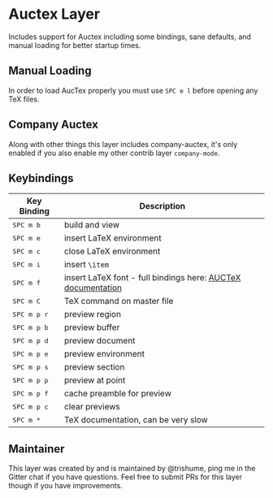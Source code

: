 # Auctex Layer

Includes support for Auctex including some bindings, sane defaults, and manual loading for better startup times.

## Manual Loading

In order to load AucTex properly you must use `SPC e l` before opening any TeX files.

## Company Auctex

Along with other things this layer includes company-auctex, it's only enabled if you also enable my other contrib layer `company-mode`.

## Keybindings

Key Binding         |                 Description
--------------------|------------------------------------------------------------------
<kbd>SPC m b  </kbd>| build and view 
<kbd>SPC m e  </kbd>| insert LaTeX environment
<kbd>SPC m c  </kbd>| close LaTeX environment
<kbd>SPC m i  </kbd>| insert `\item`
<kbd>SPC m f  </kbd>| insert LaTeX font - full bindings here: [AUCTeX documentation](https://www.gnu.org/software/auctex/manual/auctex/Font-Specifiers.html)
<kbd>SPC m C  </kbd>| TeX command on master file
<kbd>SPC m p r <kbd>| preview region
<kbd>SPC m p b</kbd>| preview buffer
<kbd>SPC m p d</kbd>| preview document
<kbd>SPC m p e</kbd>| preview environment
<kbd>SPC m p s</kbd>| preview section
<kbd>SPC m p p</kbd>| preview at point
<kbd>SPC m p f</kbd>| cache preamble for preview
<kbd>SPC m p c</kbd>| clear previews 
<kbd>SPC m *</kbd>  | TeX documentation, can be very slow

## Maintainer

This layer was created by and is maintained by @trishume, ping me in the Gitter chat if you have questions. Feel free to submit
PRs for this layer though if you have improvements.
